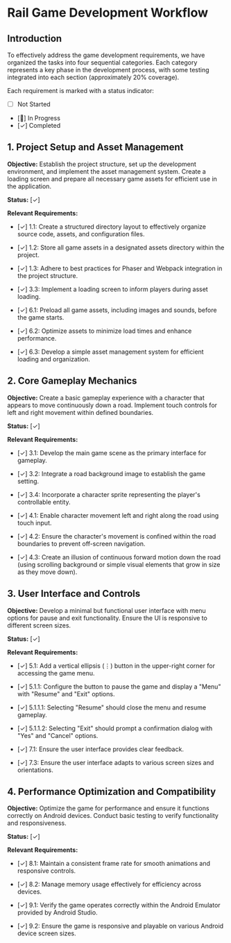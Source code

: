 # Rail Game Development Workflow

## Introduction

To effectively address the game development requirements, we have organized the tasks into four sequential categories. Each category represents a key phase in the development process, with some testing integrated into each section (approximately 20% coverage).

Each requirement is marked with a status indicator:
- [ ] Not Started
- [🔄] In Progress
- [✓] Completed

## 1. Project Setup and Asset Management

**Objective:** Establish the project structure, set up the development environment, and implement the asset management system. Create a loading screen and prepare all necessary game assets for efficient use in the application.

**Status:** [✓]

**Relevant Requirements:**

- [✓] 1.1: Create a structured directory layout to effectively organize source code, assets, and configuration files.

- [✓] 1.2: Store all game assets in a designated assets directory within the project.

- [✓] 1.3: Adhere to best practices for Phaser and Webpack integration in the project structure.

- [✓] 3.3: Implement a loading screen to inform players during asset loading.

- [✓] 6.1: Preload all game assets, including images and sounds, before the game starts.

- [✓] 6.2: Optimize assets to minimize load times and enhance performance.

- [✓] 6.3: Develop a simple asset management system for efficient loading and organization.

## 2. Core Gameplay Mechanics

**Objective:** Create a basic gameplay experience with a character that appears to move continuously down a road. Implement touch controls for left and right movement within defined boundaries.

**Status:** [✓]

**Relevant Requirements:**

- [✓] 3.1: Develop the main game scene as the primary interface for gameplay.

- [✓] 3.2: Integrate a road background image to establish the game setting.

- [✓] 3.4: Incorporate a character sprite representing the player's controllable entity.

- [✓] 4.1: Enable character movement left and right along the road using touch input.

- [✓] 4.2: Ensure the character's movement is confined within the road boundaries to prevent off-screen navigation.

- [✓] 4.3: Create an illusion of continuous forward motion down the road (using scrolling background or simple visual elements that grow in size as they move down).

## 3. User Interface and Controls

**Objective:** Develop a minimal but functional user interface with menu options for pause and exit functionality. Ensure the UI is responsive to different screen sizes.

**Status:** [✓]

**Relevant Requirements:**

- [✓] 5.1: Add a vertical ellipsis (⋮) button in the upper-right corner for accessing the game menu.

- [✓] 5.1.1: Configure the button to pause the game and display a "Menu" with "Resume" and "Exit" options.

- [✓] 5.1.1.1: Selecting "Resume" should close the menu and resume gameplay.

- [✓] 5.1.1.2: Selecting "Exit" should prompt a confirmation dialog with "Yes" and "Cancel" options.

- [✓] 7.1: Ensure the user interface provides clear feedback.

- [✓] 7.3: Ensure the user interface adapts to various screen sizes and orientations.

## 4. Performance Optimization and Compatibility

**Objective:** Optimize the game for performance and ensure it functions correctly on Android devices. Conduct basic testing to verify functionality and responsiveness.

**Status:** [✓]

**Relevant Requirements:**

- [✓] 8.1: Maintain a consistent frame rate for smooth animations and responsive controls.

- [✓] 8.2: Manage memory usage effectively for efficiency across devices.

- [✓] 9.1: Verify the game operates correctly within the Android Emulator provided by Android Studio.

- [✓] 9.2: Ensure the game is responsive and playable on various Android device screen sizes.

